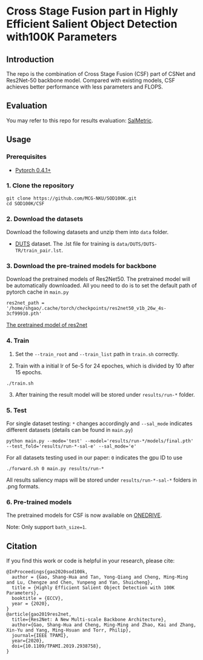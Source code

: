 # Cross Stage Fusion part in Highly Efficient Salient Object Detection with100K Parameters

## Introduction
The repo is the combination of Cross Stage Fusion (CSF) part of CSNet and Res2Net-50 backbone model.
Compared with existing models, CSF achieves better performance with less parameters and FLOPS.


## Evaluation

You may refer to this repo for results evaluation: [SalMetric](https://github.com/Andrew-Qibin/SalMetric).

## Usage

### Prerequisites

- [Pytorch 0.4.1+](http://pytorch.org/)

### 1. Clone the repository

```shell
git clone https://github.com/MCG-NKU/SOD100K.git
cd SOD100K/CSF
```

### 2. Download the datasets

Download the following datasets and unzip them into `data` folder.

* [DUTS](https://drive.google.com/open?id=1immMDAPC9Eb2KCtGi6AdfvXvQJnSkHHo) dataset. The .lst file for training is `data/DUTS/DUTS-TR/train_pair.lst`.

### 3. Download the pre-trained models for backbone

Download the pretrained models of Res2Net50.
The pretrained model will be automatically downloaded. 
All you need to do is to set the default path of pytorch cache in `main.py`
```
res2net_path = '/home/shgao/.cache/torch/checkpoints/res2net50_v1b_26w_4s-3cf99910.pth'
```
[The pretrained model of res2net](https://github.com/Res2Net/Res2Net-PretrainedModels/blob/master/res2net_v1b.py)
### 4. Train

1. Set the `--train_root` and `--train_list` path in `train.sh` correctly.

2. Train with a initial lr of 5e-5 for 24 epoches, which is divided by 10 after 15 epochs.
```shell
./train.sh
```
3. After training the result model will be stored under `results/run-*` folder.

### 5. Test

For single dataset testing: `*` changes accordingly and `--sal_mode` indicates different datasets (details can be found in `main.py`)
```shell
python main.py --mode='test' --model='results/run-*/models/final.pth' --test_fold='results/run-*-sal-e' --sal_mode='e'
```
For all datasets testing used in our paper: `0` indicates the gpu ID to use
```shell
./forward.sh 0 main.py results/run-*
```
All results saliency maps will be stored under `results/run-*-sal-*` folders in .png formats.


### 6. Pre-trained models

The pretrained models for CSF is now available on [ONEDRIVE]().

Note: Only support `bath_size=1`.


## Citation
If you find this work or code is helpful in your research, please cite:
```
@InProceedings{gao2020sod100k,
  author = {Gao, Shang-Hua and Tan, Yong-Qiang and Cheng, Ming-Ming and Lu, Chengze and Chen, Yunpeng and Yan, Shuicheng},
  title = {Highly Efficient Salient Object Detection with 100K Parameters},
  booktitle = {ECCV},
  year = {2020},
}
@article{gao2019res2net,
  title={Res2Net: A New Multi-scale Backbone Architecture},
  author={Gao, Shang-Hua and Cheng, Ming-Ming and Zhao, Kai and Zhang, Xin-Yu and Yang, Ming-Hsuan and Torr, Philip},
  journal={IEEE TPAMI},
  year={2020},
  doi={10.1109/TPAMI.2019.2938758}, 
}

```
